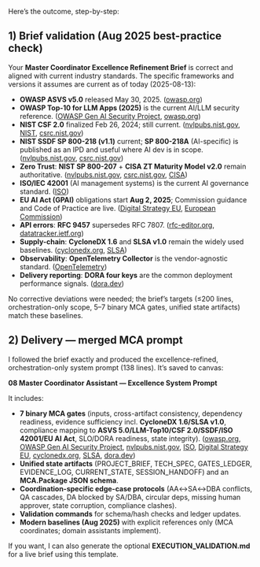 Here’s the outcome, step-by-step:

## 1) Brief validation (Aug 2025 best-practice check)

Your **Master Coordinator Excellence Refinement Brief** is correct and aligned with current industry standards. The specific frameworks and versions it assumes are current as of today (2025-08-13):

* **OWASP ASVS v5.0** released May 30, 2025. ([owasp.org][1])
* **OWASP Top-10 for LLM Apps (2025)** is the current AI/LLM security reference. ([OWASP Gen AI Security Project][2], [owasp.org][3])
* **NIST CSF 2.0** finalized Feb 26, 2024; still current. ([nvlpubs.nist.gov][4], [NIST][5], [csrc.nist.gov][6])
* **NIST SSDF SP 800-218 (v1.1)** current; **SP 800-218A** (AI-specific) is published as an IPD and useful where AI dev is in scope. ([nvlpubs.nist.gov][7], [csrc.nist.gov][8])
* **Zero Trust**: **NIST SP 800-207** + **CISA ZT Maturity Model v2.0** remain authoritative. ([nvlpubs.nist.gov][9], [csrc.nist.gov][10], [CISA][11])
* **ISO/IEC 42001** (AI management systems) is the current AI governance standard. ([ISO][12])
* **EU AI Act (GPAI)** obligations start **Aug 2, 2025**; Commission guidance and Code of Practice are live. ([Digital Strategy EU][13], [European Commission][14])
* **API errors**: **RFC 9457** supersedes RFC 7807. ([rfc-editor.org][15], [datatracker.ietf.org][16])
* **Supply-chain**: **CycloneDX 1.6** and **SLSA v1.0** remain the widely used baselines. ([cyclonedx.org][17], [SLSA][18])
* **Observability**: **OpenTelemetry Collector** is the vendor-agnostic standard. ([OpenTelemetry][19])
* **Delivery reporting**: **DORA four keys** are the common deployment performance signals. ([dora.dev][20])

No corrective deviations were needed; the brief’s targets (≤200 lines, orchestration-only scope, 5–7 binary MCA gates, unified state artifacts) match these baselines.

## 2) Delivery — merged MCA prompt

I followed the brief exactly and produced the excellence-refined, orchestration-only system prompt (138 lines). It’s saved to canvas:

**08 Master Coordinator Assistant — Excellence System Prompt**

It includes:

* **7 binary MCA gates** (inputs, cross-artifact consistency, dependency readiness, evidence sufficiency incl. **CycloneDX 1.6/SLSA v1.0**, compliance mapping to **ASVS 5.0/LLM-Top10/CSF 2.0/SSDF/ISO 42001/EU AI Act**, SLO/DORA readiness, state integrity). ([owasp.org][1], [OWASP Gen AI Security Project][2], [nvlpubs.nist.gov][4], [ISO][12], [Digital Strategy EU][13], [cyclonedx.org][17], [SLSA][18], [dora.dev][20])
* **Unified state artifacts** (PROJECT\_BRIEF, TECH\_SPEC, GATES\_LEDGER, EVIDENCE\_LOG, CURRENT\_STATE, SESSION\_HANDOFF) and an **MCA.Package JSON schema**.
* **Coordination-specific edge-case protocols** (AA↔SA↔DBA conflicts, QA cascades, DA blocked by SA/DBA, circular deps, missing human approver, state corruption, compliance clashes).
* **Validation commands** for schema/hash checks and ledger updates.
* **Modern baselines (Aug 2025)** with explicit references only (MCA coordinates; domain assistants implement).

If you want, I can also generate the optional **EXECUTION\_VALIDATION.md** for a live brief using this template.

[1]: https://owasp.org/www-project-application-security-verification-standard/?utm_source=chatgpt.com "OWASP Application Security Verification Standard (ASVS)"
[2]: https://genai.owasp.org/llm-top-10/?utm_source=chatgpt.com "LLMRisks Archive - OWASP Gen AI Security Project"
[3]: https://owasp.org/www-project-top-10-for-large-language-model-applications/assets/PDF/OWASP-Top-10-for-LLMs-v2025.pdf?utm_source=chatgpt.com "OWASP Top 10 for LLM Applications 2025"
[4]: https://nvlpubs.nist.gov/nistpubs/CSWP/NIST.CSWP.29.pdf?utm_source=chatgpt.com "The NIST Cybersecurity Framework (CSF) 2.0"
[5]: https://www.nist.gov/news-events/news/2024/02/nist-releases-version-20-landmark-cybersecurity-framework?utm_source=chatgpt.com "NIST Releases Version 2.0 of Landmark Cybersecurity ..."
[6]: https://csrc.nist.gov/pubs/cswp/29/the-nist-cybersecurity-framework-csf-20/final?utm_source=chatgpt.com "CSWP 29, The NIST Cybersecurity Framework (CSF) 2.0"
[7]: https://nvlpubs.nist.gov/nistpubs/specialpublications/nist.sp.800-218.pdf?utm_source=chatgpt.com "Secure Software Development Framework (SSDF) Version 1.1"
[8]: https://csrc.nist.gov/pubs/sp/800/218/final?utm_source=chatgpt.com "Secure Software Development Framework (SSDF) Version 1.1 ..."
[9]: https://nvlpubs.nist.gov/nistpubs/specialpublications/NIST.SP.800-207.pdf?utm_source=chatgpt.com "Zero Trust Architecture - NIST Technical Series Publications"
[10]: https://csrc.nist.gov/pubs/sp/800/207/final?utm_source=chatgpt.com "SP 800-207, Zero Trust Architecture | CSRC"
[11]: https://www.cisa.gov/sites/default/files/2023-04/zero_trust_maturity_model_v2_508.pdf?utm_source=chatgpt.com "Zero Trust Maturity Model Version 2.0"
[12]: https://www.iso.org/standard/42001?utm_source=chatgpt.com "ISO/IEC 42001:2023 - AI management systems"
[13]: https://digital-strategy.ec.europa.eu/en/policies/regulatory-framework-ai?utm_source=chatgpt.com "AI Act | Shaping Europe's digital future - European Union"
[14]: https://ec.europa.eu/commission/presscorner/detail/en/ip_25_1787?utm_source=chatgpt.com "General-Purpose AI Code of Practice now available"
[15]: https://www.rfc-editor.org/rfc/rfc9457.html?utm_source=chatgpt.com "RFC 9457: Problem Details for HTTP APIs"
[16]: https://datatracker.ietf.org/doc/html/rfc9457?utm_source=chatgpt.com "RFC 9457 - Problem Details for HTTP APIs"
[17]: https://cyclonedx.org/specification/overview/?utm_source=chatgpt.com "Specification Overview"
[18]: https://slsa.dev/spec/v1.0/provenance?utm_source=chatgpt.com "SLSA • Provenance"
[19]: https://opentelemetry.io/docs/collector/?utm_source=chatgpt.com "Collector"
[20]: https://dora.dev/guides/dora-metrics-four-keys/?utm_source=chatgpt.com "DORA's software delivery metrics: the four keys"
